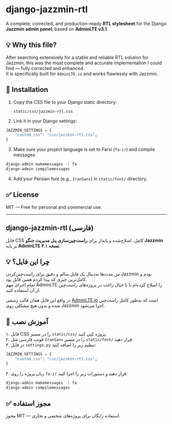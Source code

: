 
# django-jazzmin-rtl

A complete, corrected, and production-ready **RTL stylesheet** for the Django **Jazzmin admin panel**, based on **AdminLTE v3.1**.

## 💡 Why this file?

After searching extensively for a stable and reliable RTL solution for Jazzmin, this was the most complete and accurate implementation I could find — fully corrected and enhanced.  
It is specifically built for `AdminLTE.io` and works flawlessly with Jazzmin.

## 🚀 Installation

1. Copy the CSS file to your Django static directory:
   ```
   static/css/jazzmin-rtl.css
   ```

2. Link it in your Django settings:

```python
JAZZMIN_SETTINGS = {
    "custom_css": "css/jazzmin-rtl.css",
}
```

3. Make sure your project language is set to Farsi (`fa-ir`) and compile messages:
```bash
django-admin makemessages -l fa
django-admin compilemessages
```

4. Add your Persian font (e.g., `IranSans`) in `static/font/` directory.

## ✅ License

MIT — Free for personal and commercial use.

---

## django-jazzmin-rtl (فارسی)

فایل CSS کامل، اصلاح‌شده و پایدار برای **راست‌چین‌سازی پنل مدیریت جنگو Jazzmin** بر پایه **AdminLTE نسخه ۳.۱**.

## 💡 چرا این فایل؟

من مدت‌ها به‌دنبال یک فایل سالم و دقیق برای راست‌چین‌کردن Jazzmin بودم و کامل‌ترین چیزی که پیدا کردم همین فایل بود.  
تمام اجزای مهم AdminLTE را اصلاح کرده‌ام تا با خیال راحت در پروژه‌های راست‌چین از آن استفاده کنید.

در واقع این فایل همان قالب رسمی [AdminLTE.io](https://adminlte.io) است که به‌طور کامل راست‌چین شده و بدون هیچ مشکلی روی Jazzmin اجرا می‌شود.

## 🚀 آموزش نصب

۱. فایل CSS را در مسیر `static/css/` پروژه کپی کنید.  
۲. فونت فارسی مثل `IranSans` را در مسیر `static/font/` قرار دهید.  
۳. در فایل `settings.py` تنظیم زیر را اضافه کنید:

```python
JAZZMIN_SETTINGS = {
    "custom_css": "css/jazzmin-rtl.css",
}
```

۴. زبان پروژه را روی `fa-ir` قرار دهید و دستورات زیر را اجرا کنید:

```bash
django-admin makemessages -l fa
django-admin compilemessages
```

## ✅ مجوز استفاده

مجوز MIT — استفاده رایگان برای پروژه‌های شخصی و تجاری.
